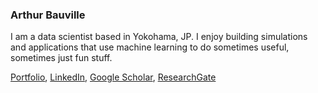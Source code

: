 ### Arthur Bauville

I am a data scientist based in Yokohama, JP. I enjoy building simulations and applications that use machine learning to do sometimes useful, sometimes just fun stuff.

<!-- 
![Anurag's github stats](https://github-readme-stats.vercel.app/api/top-langs/?username=abauville&layout=compact&theme=default&hide=makefile&hide_border=true)<br/> -->
<!-- ![Top Langs](https://github-readme-stats.vercel.app/api?username=abauville&count_private=true&include_all_commits=true&hide_rank=true&theme=default&hide=stars,prs,issues,contribs&show_icons=true&hide_border=true&hide_title=true) -->

[Portfolio](https://abauville.github.io/), [LinkedIn](https://www.linkedin.com/in/arthur-bauville/), [Google Scholar](https://scholar.google.com/citations?user=ebIAXVwAAAAJ&hl=en), [ResearchGate](https://www.researchgate.net/profile/Arthur-Bauville)

<!--
**abauville/abauville** is a ✨ _special_ ✨ repository because its `README.md` (this file) appears on your GitHub profile.

Here are some ideas to get you started:

- 🔭 I’m currently working on ...
- 🌱 I’m currently learning ...
- 👯 I’m looking to collaborate on ...
- 🤔 I’m looking for help with ...
- 💬 Ask me about ...
- 📫 How to reach me: ...
- 😄 Pronouns: ...
- ⚡ Fun fact: ...
-->
